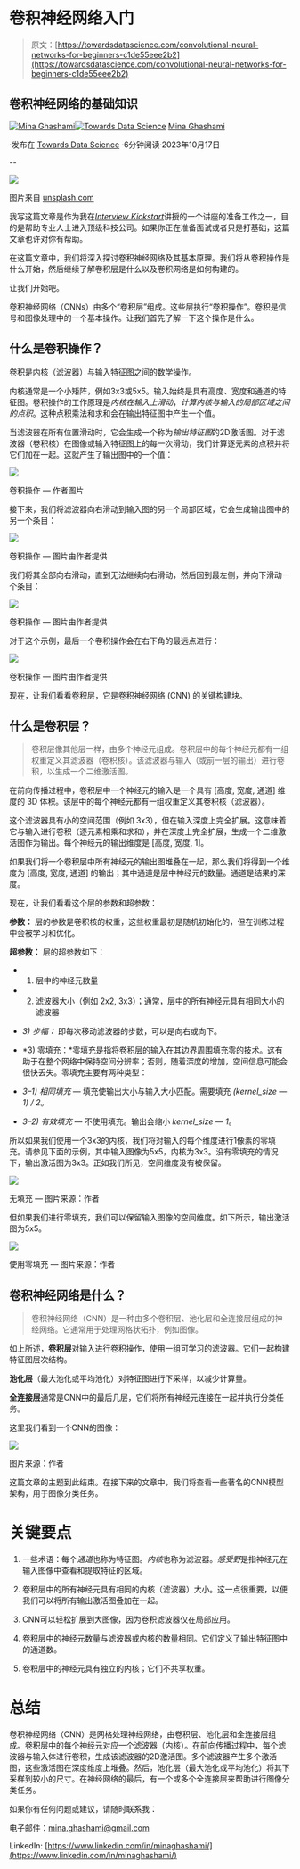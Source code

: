 # 卷积神经网络入门

> 原文：[https://towardsdatascience.com/convolutional-neural-networks-for-beginners-c1de55eee2b2](https://towardsdatascience.com/convolutional-neural-networks-for-beginners-c1de55eee2b2)

## 卷积神经网络的基础知识

[](https://medium.com/@mina.ghashami?source=post_page-----c1de55eee2b2--------------------------------)[![Mina Ghashami](../Images/745f53b94f5667a485299b49913c7a21.png)](https://medium.com/@mina.ghashami?source=post_page-----c1de55eee2b2--------------------------------)[](https://towardsdatascience.com/?source=post_page-----c1de55eee2b2--------------------------------)[![Towards Data Science](../Images/a6ff2676ffcc0c7aad8aaf1d79379785.png)](https://towardsdatascience.com/?source=post_page-----c1de55eee2b2--------------------------------) [Mina Ghashami](https://medium.com/@mina.ghashami?source=post_page-----c1de55eee2b2--------------------------------)

·发布在 [Towards Data Science](https://towardsdatascience.com/?source=post_page-----c1de55eee2b2--------------------------------) ·6分钟阅读·2023年10月17日

--

![](../Images/81572a08a73278e57437c5f0d487cdca.png)

图片来自 [unsplash.com](https://unsplash.com/photos/an-abstract-image-of-a-sphere-with-dots-and-lines-nGoCBxiaRO0)

我写这篇文章是作为我在[*Interview Kickstart*](https://www.interviewkickstart.com/)讲授的一个讲座的准备工作之一，目的是帮助专业人士进入顶级科技公司。如果你正在准备面试或者只是打基础，这篇文章也许对你有帮助。

在这篇文章中，我们将深入探讨卷积神经网络及其基本原理。我们将从卷积操作是什么开始，然后继续了解卷积层是什么以及卷积网络是如何构建的。

让我们开始吧。

卷积神经网络（CNNs）由多个“卷积层”组成。这些层执行“卷积操作”。卷积是信号和图像处理中的一个基本操作。让我们首先了解一下这个操作是什么。

## 什么是卷积操作？

卷积是内核（滤波器）与输入特征图之间的数学操作。

内核通常是一个小矩阵，例如3x3或5x5。输入始终是具有高度、宽度和通道的特征图。卷积操作的工作原理是*内核在输入上滑动*，*计算内核与输入的局部区域之间的点积*。这种点积乘法和求和会在输出特征图中产生一个值。

当滤波器在所有位置滑动时，它会生成一个称为*输出特征图*的2D激活图。对于滤波器（卷积核）在图像或输入特征图上的每一次滑动，我们计算逐元素的点积并将它们加在一起。这就产生了输出图中的一个值：

![](../Images/4484df02808970f0bc2630c05dc7adcc.png)

卷积操作 — 作者图片

接下来，我们将滤波器向右滑动到输入图的另一个局部区域，它会生成输出图中的另一个条目：

![](../Images/b0e1243c611258cb3f15c66c418f53f0.png)

卷积操作 — 图片由作者提供

我们将其全部向右滑动，直到无法继续向右滑动，然后回到最左侧，并向下滑动一个条目：

![](../Images/93b60ff996826db1f58b37f11039f271.png)

卷积操作 — 图片由作者提供

对于这个示例，最后一个卷积操作会在右下角的最远点进行：

![](../Images/1588d10f6e690f52185718d114ed6035.png)

卷积操作 — 图片由作者提供

现在，让我们看看卷积层，它是卷积神经网络 (CNN) 的关键构建块。

## 什么是卷积层？

> 卷积层像其他层一样，由多个神经元组成。卷积层中的每个神经元都有一组权重定义其滤波器（卷积核）。该滤波器与输入（或前一层的输出）进行卷积，以生成一个二维激活图。

在前向传播过程中，卷积层中一个神经元的输入是一个具有 [高度, 宽度, 通道] 维度的 3D 体积。该层中的每个神经元都有一组权重定义其卷积核（滤波器）。

这个滤波器具有小的空间范围（例如 3x3），但在输入深度上完全扩展。这意味着它与输入进行卷积（逐元素相乘和求和），并在深度上完全扩展，生成一个二维激活图作为输出。每个神经元的输出维度是 [高度, 宽度, 1]。

如果我们将一个卷积层中所有神经元的输出图堆叠在一起，那么我们将得到一个维度为 [高度, 宽度, 通道] 的输出；其中通道是层中神经元的数量。通道是结果的深度。

现在，让我们看看这个层的参数和超参数：

**参数：** 层的参数是卷积核的权重，这些权重最初是随机初始化的，但在训练过程中会被学习和优化。

**超参数：** 层的超参数如下：

+   1) 层中的神经元数量

+   2) 滤波器大小（例如 2x2, 3x3）；通常，层中的所有神经元具有相同大小的滤波器

+   *3) 步幅：* 即每次移动滤波器的步数，可以是向右或向下。

+   *3) 零填充：*零填充是指将卷积层的输入在其边界周围填充零的技术。这有助于在整个网络中保持空间分辨率；否则，随着深度的增加，空间信息可能会很快丢失。零填充主要有两种类型：

+   *3–1) 相同填充* — 填充使输出大小与输入大小匹配。需要填充 *(kernel_size — 1) / 2*。

+   *3–2) 有效填充* — 不使用填充。输出会缩小 *kernel_size — 1*。

所以如果我们使用一个3x3的内核，我们将对输入的每个维度进行1像素的零填充。请参见下面的示例，其中输入图像为5x5，内核为3x3。没有零填充的情况下，输出激活图为3x3。正如我们所见，空间维度没有被保留。

![](../Images/bbaf94133313f2191baeed8cdc3c0907.png)

无填充 — 图片来源：作者

但如果我们进行零填充，我们可以保留输入图像的空间维度。如下所示，输出激活图为5x5。

![](../Images/01d43f5d085ec5d65ae099a989394a89.png)

使用零填充 — 图片来源：作者

## 卷积神经网络是什么？

> 卷积神经网络（CNN）是一种由多个卷积层、池化层和全连接层组成的神经网络。它通常用于处理网格状拓扑，例如图像。

如上所述，**卷积层**对输入进行卷积操作，使用一组可学习的滤波器。它们一起构建特征图层次结构。

**池化层**（最大池化或平均池化）对特征图进行下采样，以减少计算量。

**全连接层**通常是CNN中的最后几层，它们将所有神经元连接在一起并执行分类任务。

这里我们看到一个CNN的图像：

![](../Images/8d48a6707bab77486af48c83a23024af.png)

图片来源：作者

这篇文章的主题到此结束。在接下来的文章中，我们将查看一些著名的CNN模型架构，用于图像分类任务。

# 关键要点

1.  一些术语：每个*通道*也称为特征图。*内核*也称为滤波器。*感受野*是指神经元在输入图像中查看和提取特征的区域。

1.  卷积层中的所有神经元具有相同的内核（滤波器）大小。这一点很重要，以便我们可以将所有输出激活图叠加在一起。

1.  CNN可以轻松扩展到大图像，因为卷积滤波器仅在局部应用。

1.  卷积层中的神经元数量与滤波器或内核的数量相同。它们定义了输出特征图中的通道数。

1.  卷积层中的神经元具有独立的内核；它们不共享权重。

# 总结

卷积神经网络（CNN）是网格处理神经网络，由卷积层、池化层和全连接层组成。卷积层中的每个神经元对应一个滤波器（内核）。在前向传播过程中，每个滤波器与输入体进行卷积，生成该滤波器的2D激活图。多个滤波器产生多个激活图，这些激活图在深度维度上堆叠。然后，池化层（最大池化或平均池化）将其下采样到较小的尺寸。在神经网络的最后，有一个或多个全连接层来帮助进行图像分类任务。

如果你有任何问题或建议，请随时联系我：

电子邮件：mina.ghashami@gmail.com

LinkedIn: [https://www.linkedin.com/in/minaghashami/](https://www.linkedin.com/in/minaghashami/)
